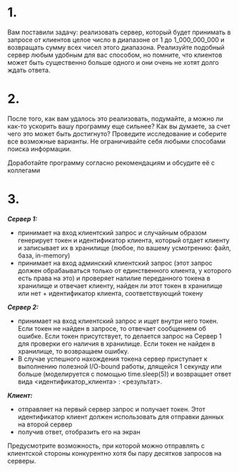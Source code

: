 # 1. 
Вам поставили задачу: реализовать сервер, который
будет принимать в запросе от клиентов целое число в
диапазоне от 1 до 1_000_000_000 и возвращать сумму
всех чисел этого диапазона. Реализуйте подобный
сервер любым удобным для вас способом, но помните,
что клиентов может быть существенно больше одного
и они очень не хотят долго ждать ответа.


# 2.
После того, как вам удалось это реализовать,
подумайте, а можно ли как-то ускорить вашу
программу еще сильнее? Как вы думаете, за счет чего
это может быть достигнуто? Проведите исследование и
соберите все возможные варианты. Не ограничивайте
себя любыми способами поиска информации.

Доработайте программу согласно рекомендациям и
обсудите её с коллегами

# 3.

**_Сервер 1:_**
- принимает на вход клиентский запрос и случайным образом генерирует токен и идентификатор клиента, который отдает клиенту
и записывает их в хранилище (любое, по вашему усмотрению: файл, база, in-memory)
- принимает на вход админский клиентский запрос (этот запрос должен обрабаываться только от единственного клиента, у
которого есть права на это) и проверяет налилие переданного токена в хранилище и отвечает клиенту, найден ли этот токен в
хранилище или нет + идентификатор клиента, соответствующий токену

**_Сервер 2:_**
- принимает на вход клиентский запрос и ищет внутри него токен. Если токен не найден в запросе, то отвечает сообщением об
ошибке. Если токен присутствует, то делается запрос на Сервер 1 для проверки его наличия в хранилище. Если токен не найден в
хранилище, то возвращаем ошибку.
- В случае успешного нахождения токена сервер приступает к выполнению полезной I/O-bound работы, длящейся 1 секунду или
больше (моделируется с помощью time.sleep(5)) и возвращает ответ вида <идентификатор_клиента> : <результат>.

**_Клиент:_**
- отправляет на первый сервер запрос и получает токен. Этот идентификатор клиент должен использовать для отправки данных на
второй сервер
- получив ответ, отобразить его на экран
 
Предусмотрите возможность, при которой можно отправлять с клиентской стороны конкурентно хотя бы пару десятков запросов на
серверы.
